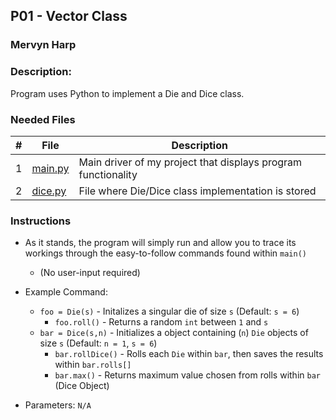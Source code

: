 ## P01 - Vector Class
### Mervyn Harp
### Description:

Program uses Python to implement a Die and Dice class. 


### Needed Files

|   #   | File            | Description                                        |
| :---: | --------------- | -------------------------------------------------- |
|   1   | [main.py](https://github.com/KoalaWizarder/2143-OOP-Harp/blob/main/Assignments/P04/main.py)  | Main driver of my project that displays program functionality |
|   2   | [dice.py](https://github.com/KoalaWizarder/2143-OOP-Harp/blob/main/Assignments/P04/dice.py)  | File where Die/Dice class implementation is stored |

### Instructions

- As it stands, the program will simply run and allow you to trace its workings through the easy-to-follow commands found within `main()`
    - (No user-input required)

- Example Command:
    - `foo = Die(s)` - Initalizes a singular die of size `s` (Default: `s = 6`)
      - `foo.roll()` - Returns a random `int` between `1` and `s`
    - `bar = Dice(s,n)` - Initializes a object containing (`n`) `Die` objects of size `s` (Default: `n = 1`, `s = 6`)
      - `bar.rollDice()` - Rolls each `Die` within `bar`, then saves the results within `bar.rolls[]`
      - `bar.max()` - Returns maximum value chosen from rolls within `bar` (Dice Object)

- Parameters: `N/A`
